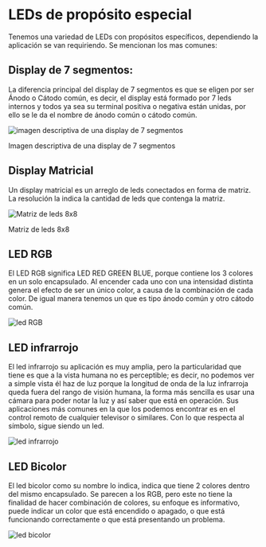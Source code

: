 # LEDs de propósito especial

Tenemos una variedad de LEDs con propósitos específicos, dependiendo la aplicación se van requiriendo. Se mencionan los mas comunes:

## Display de 7 segmentos:

La diferencia principal del display de 7 segmentos es que se eligen por ser Ánodo o Cátodo común, es decir, el display está formado por 7 leds internos y todos ya sea su terminal positiva o negativa están unidas, por ello se le da el nombre de ánodo común o cátodo común.

![imagen descriptiva de una display de 7 segmentos]()
<figcaption>Imagen descriptiva de una display de 7 segmentos</figcaption>

## Display Matricial

Un display matricial es un arreglo de leds conectados en forma de matriz. La resolución la indica la cantidad de leds que contenga la matriz. 

![Matriz de leds 8x8]()
<figcaption>Matriz de leds 8x8</figcaption>

## LED RGB

El LED RGB significa LED RED GREEN BLUE, porque contiene los 3 colores en un solo encapsulado. Al encender cada uno con una intensidad distinta genera el efecto de ser un único color, a causa de la combinación de cada color. De igual manera tenemos un que es tipo ánodo común y otro cátodo común.

![led RGB]()

## LED infrarrojo

El led infrarrojo su aplicación es muy amplia, pero la particularidad que tiene es que a la vista humana no es perceptible; es decir, no podemos ver a simple vista él haz de luz porque la longitud de onda de la luz infrarroja queda fuera del rango de visión humana, la forma más sencilla es usar una cámara para poder notar la luz y así saber que está en operación. 
Sus aplicaciones más comunes en la que los podemos encontrar es en el control remoto de cualquier televisor o similares. Con lo que respecta al símbolo, sigue siendo un led.

![led infrarrojo]()

## LED Bicolor

El led bicolor como su nombre lo indica, indica que tiene 2 colores dentro del mismo encapsulado. Se parecen a los RGB, pero este no tiene la finalidad de hacer combinación de colores, su enfoque es informativo, puede indicar un color que está encendido o apagado, o que está funcionando correctamente o que está presentando un problema.

![led bicolor]()